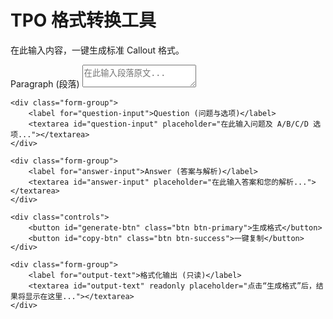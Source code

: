 # TPO 格式转换工具

在此输入内容，一键生成标准 Callout 格式。

<div class="tpo-formatter-container">
    <div class="form-group">
        <label for="paragraph-input">Paragraph (段落)</label>
        <textarea id="paragraph-input" placeholder="在此输入段落原文..."></textarea>
    </div>
    
    <div class="form-group">
        <label for="question-input">Question (问题与选项)</label>
        <textarea id="question-input" placeholder="在此输入问题及 A/B/C/D 选项..."></textarea>
    </div>

    <div class="form-group">
        <label for="answer-input">Answer (答案与解析)</label>
        <textarea id="answer-input" placeholder="在此输入答案和您的解析..."></textarea>
    </div>

    <div class="controls">
        <button id="generate-btn" class="btn btn-primary">生成格式</button>
        <button id="copy-btn" class="btn btn-success">一键复制</button>
    </div>

    <div class="form-group">
        <label for="output-text">格式化输出 (只读)</label>
        <textarea id="output-text" readonly placeholder="点击“生成格式”后，结果将显示在这里..."></textarea>
    </div>
</div>